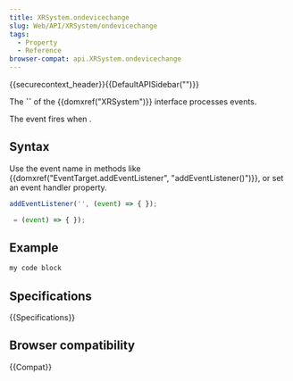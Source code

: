 ```yaml
---
title: XRSystem.ondevicechange
slug: Web/API/XRSystem/ondevicechange
tags:
  - Property
  - Reference
browser-compat: api.XRSystem.ondevicechange
---
```

{{securecontext_header}}{{DefaultAPISidebar("")}}

The **``** of the {{domxref("XRSystem")}} interface processes  events.

The  event fires when .

## Syntax

Use the event name in methods like {{domxref("EventTarget.addEventListener", "addEventListener()")}}, or set an event handler property.

```js
addEventListener('', (event) => { });

 = (event) => { });
```

## Example

```js
my code block
```

## Specifications

{{Specifications}}

## Browser compatibility

{{Compat}}


